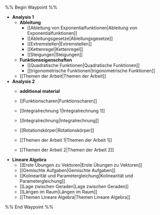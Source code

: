 %% Begin Waypoint %%
- **Analysis 1**
	- **Ableitung**
		- [[Ableitung von Exponentialfunktionen|Ableitung von Exponentialfunktionen]]
		- [[Ableitungsgesetze|Ableitungsgesetze]]
		- [[Extremstellen|Extremstellen]]
		- [[Kettenregel|Kettenregel]]
		- [[Steigungen|Steigungen]]
	- **Funktionseigenschaften**
		- [[Quadratische Funktionen|Quadratische Funktionen]]
		- [[trigonometrische Funktionen|trigonometrische Funktionen]]
	- [[Themen der Arbeit|Themen der Arbeit]]
- **Analysis 2**
	- **additional material**

	- [[Funktionscharen|Funktionscharen]]
	- [[Integralrechnung 1|Integralrechnung 1]]
	- [[Integralrechnung|Integralrechnung]]
	- [[Rotationskörper|Rotationskörper]]
	- [[Themen der Arbeit 1|Themen der Arbeit 1]]
	- [[Themen der Arbeit 2|Themen der Arbeit 2]]
- **Lineare Algebra**
	- [[Erste Übungen zu Vektoren|Erste Übungen zu Vektoren]]
	- [[Gemischte Aufgaben|Gemischte Aufgaben]]
	- [[Kolinearität und Parametergleichung|Kolinearität und Parametergleichung]]
	- [[Lage zwischen Geraden|Lage zwischen Geraden]]
	- [[Längen im Raum|Längen im Raum]]
	- [[Themen Lineare Algebra|Themen Lineare Algebra]]

%% End Waypoint %%
